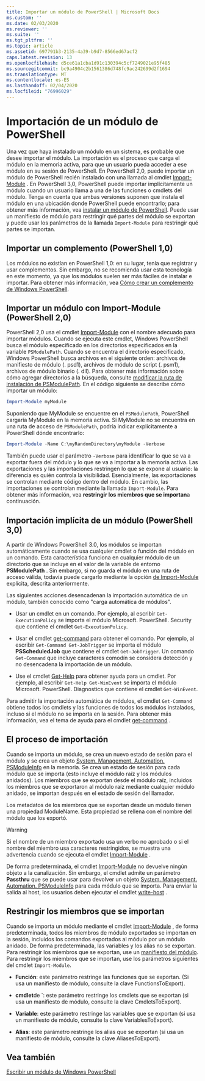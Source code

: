 ```yaml
---
title: Importar un módulo de PowerShell | Microsoft Docs
ms.custom: ''
ms.date: 02/03/2020
ms.reviewer: ''
ms.suite: ''
ms.tgt_pltfrm: ''
ms.topic: article
ms.assetid: 697791b3-2135-4a39-b9d7-8566ed67acf2
caps.latest.revision: 13
ms.openlocfilehash: d5ce61a1cba1d91c130394c5cf7249021e95f485
ms.sourcegitcommit: bc9a4904c2b1561386d748fc9ac242699d2f1694
ms.translationtype: MT
ms.contentlocale: es-ES
ms.lasthandoff: 02/04/2020
ms.locfileid: "76996029"
---
```

# <a name="importing-a-powershell-module"></a>Importación de un módulo de PowerShell

Una vez que haya instalado un módulo en un sistema, es probable que desee importar el módulo. La importación es el proceso que carga el módulo en la memoria activa, para que un usuario pueda acceder a ese módulo en su sesión de PowerShell. En PowerShell 2,0, puede importar un módulo de PowerShell recién instalado con una llamada al cmdlet [Import-Module](/powershell/module/Microsoft.PowerShell.Core/Import-Module) . En PowerShell 3,0, PowerShell puede importar implícitamente un módulo cuando un usuario llama a una de las funciones o cmdlets del módulo. Tenga en cuenta que ambas versiones suponen que instala el módulo en una ubicación donde PowerShell puede encontrarlo; para obtener más información, vea [instalar un módulo de PowerShell](./installing-a-powershell-module.md).
Puede usar un manifiesto de módulo para restringir qué partes del módulo se exportan y puede usar los parámetros de la llamada `Import-Module` para restringir qué partes se importan.

## <a name="importing-a-snap-in-powershell-10"></a>Importar un complemento (PowerShell 1,0)

Los módulos no existían en PowerShell 1,0: en su lugar, tenía que registrar y usar complementos. Sin embargo, no se recomienda usar esta tecnología en este momento, ya que los módulos suelen ser más fáciles de instalar e importar. Para obtener más información, vea [Cómo crear un complemento de Windows PowerShell](../cmdlet/how-to-create-a-windows-powershell-snap-in.md).

## <a name="importing-a-module-with-import-module-powershell-20"></a>Importar un módulo con Import-Module (PowerShell 2,0)

PowerShell 2,0 usa el cmdlet [Import-Module](/powershell/module/Microsoft.PowerShell.Core/Import-Module) con el nombre adecuado para importar módulos. Cuando se ejecuta este cmdlet, Windows PowerShell busca el módulo especificado en los directorios especificados en la variable `PSModulePath`. Cuando se encuentra el directorio especificado, Windows PowerShell busca archivos en el siguiente orden: archivos de manifiesto de módulo (. psd1), archivos de módulo de script (. psm1), archivos de módulo binario (. dll). Para obtener más información sobre cómo agregar directorios a la búsqueda, consulte [modificar la ruta de instalación de PSModulePath](./modifying-the-psmodulepath-installation-path.md).
En el código siguiente se describe cómo importar un módulo:

```powershell
Import-Module myModule
```

Suponiendo que MyModule se encuentre en el `PSModulePath`, PowerShell cargaría MyModule en la memoria activa. Si MyModule no se encuentra en una ruta de acceso de `PSModulePath`, podría indicar explícitamente a PowerShell dónde encontrarlo:

```powershell
Import-Module -Name C:\myRandomDirectory\myModule -Verbose
```

También puede usar el parámetro `-Verbose` para identificar lo que se va a exportar fuera del módulo y lo que se va a importar a la memoria activa. Las exportaciones y las importaciones restringen lo que se expone al usuario: la diferencia es quién controla la visibilidad. Esencialmente, las exportaciones se controlan mediante código dentro del módulo. En cambio, las importaciones se controlan mediante la llamada `Import-Module`. Para obtener más información, vea **restringir los miembros que se importan**a continuación.

## <a name="implicitly-importing-a-module-powershell-30"></a>Importación implícita de un módulo (PowerShell 3,0)

A partir de Windows PowerShell 3.0, los módulos se importan automáticamente cuando se usa cualquier cmdlet o función del módulo en un comando. Esta característica funciona en cualquier módulo de un directorio que se incluye en el valor de la variable de entorno **PSModulePath** . Sin embargo, si no guarda el módulo en una ruta de acceso válida, todavía puede cargarlo mediante la opción [de Import-Module](/powershell/module/Microsoft.PowerShell.Core/Import-Module) explícita, descrita anteriormente.

Las siguientes acciones desencadenan la importación automática de un módulo, también conocido como "carga automática de módulos".

- Usar un cmdlet en un comando. Por ejemplo, al escribir `Get-ExecutionPolicy` se importa el módulo Microsoft. PowerShell. Security que contiene el cmdlet `Get-ExecutionPolicy`.

- Usar el cmdlet [get-command](/powershell/module/Microsoft.PowerShell.Core/Get-Command) para obtener el comando. Por ejemplo, al escribir `Get-Command Get-JobTrigger` se importa el módulo **PSScheduledJob** que contiene el cmdlet `Get-JobTrigger`. Un comando `Get-Command` que incluye caracteres comodín se considera detección y no desencadena la importación de un módulo.

- Use el cmdlet [Get-Help](/powershell/module/Microsoft.PowerShell.Core/Get-Help) para obtener ayuda para un cmdlet. Por ejemplo, al escribir `Get-Help Get-WinEvent` se importa el módulo Microsoft. PowerShell. Diagnostics que contiene el cmdlet `Get-WinEvent`.

Para admitir la importación automática de módulos, el cmdlet `Get-Command` obtiene todos los cmdlets y las funciones de todos los módulos instalados, incluso si el módulo no se importa en la sesión. Para obtener más información, vea el tema de ayuda para el cmdlet [get-command](/powershell/module/Microsoft.PowerShell.Core/Get-Command) .

## <a name="the-importing-process"></a>El proceso de importación

Cuando se importa un módulo, se crea un nuevo estado de sesión para el módulo y se crea un objeto [System. Management. Automation. PSModuleInfo](/dotnet/api/System.Management.Automation.PSModuleInfo) en la memoria. Se crea un estado de sesión para cada módulo que se importa (esto incluye el módulo raíz y los módulos anidados). Los miembros que se exportan desde el módulo raíz, incluidos los miembros que se exportaron al módulo raíz mediante cualquier módulo anidado, se importan después en el estado de sesión del llamador.

Los metadatos de los miembros que se exportan desde un módulo tienen una propiedad ModuleName. Esta propiedad se rellena con el nombre del módulo que los exportó.

> [!WARNING]
> Si el nombre de un miembro exportado usa un verbo no aprobado o si el nombre del miembro usa caracteres restringidos, se muestra una advertencia cuando se ejecuta el cmdlet [Import-Module](/powershell/module/Microsoft.PowerShell.Core/Import-Module) .

De forma predeterminada, el cmdlet [Import-Module](/powershell/module/Microsoft.PowerShell.Core/Import-Module) no devuelve ningún objeto a la canalización. Sin embargo, el cmdlet admite un parámetro **Passthru** que se puede usar para devolver un objeto [System. Management. Automation. PSModuleInfo](/dotnet/api/System.Management.Automation.PSModuleInfo) para cada módulo que se importa. Para enviar la salida al host, los usuarios deben ejecutar el cmdlet [write-host](/powershell/module/Microsoft.PowerShell.Utility/Write-Host) .

## <a name="restricting--the-members-that-are-imported"></a>Restringir los miembros que se importan

Cuando se importa un módulo mediante el cmdlet [Import-Module](/powershell/module/Microsoft.PowerShell.Core/Import-Module) , de forma predeterminada, todos los miembros de módulo exportados se importan en la sesión, incluidos los comandos exportados al módulo por un módulo anidado. De forma predeterminada, las variables y los alias no se exportan. Para restringir los miembros que se exportan, use un [manifiesto del módulo](./how-to-write-a-powershell-module-manifest.md).
Para restringir los miembros que se importan, use los parámetros siguientes del cmdlet `Import-Module`.

- **Función**: este parámetro restringe las funciones que se exportan. (Si usa un manifiesto de módulo, consulte la clave FunctionsToExport).

- **cmdlet**de `: este parámetro restringe los cmdlets que se exportan (si usa un manifiesto de módulo, consulte la clave CmdletsToExport).

- **Variable**: este parámetro restringe las variables que se exportan (si usa un manifiesto de módulo, consulte la clave VariablesToExport).

- **Alias**: este parámetro restringe los alias que se exportan (si usa un manifiesto de módulo, consulte la clave AliasesToExport).

## <a name="see-also"></a>Vea también

[Escribir un módulo de Windows PowerShell](./writing-a-windows-powershell-module.md)
